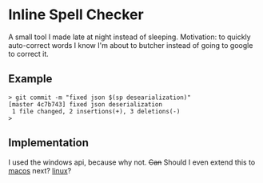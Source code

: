 # Inline Spell Checker
A small tool I made late at night instead of sleeping. Motivation: to quickly auto-correct words I know I'm about to butcher instead of going to google to correct it.

## Example
```shell
> git commit -m "fixed json $(sp desearialization)"
[master 4c7b743] fixed json deserialization
 1 file changed, 2 insertions(+), 3 deletions(-)
>
```

## Implementation
I used the windows api, because why not. ~~Can~~ Should I even extend this to [macos](https://github.com/ryanmcgrath/cacao) next? [linux](http://aspell.net/man-html/Writing-programs-to-use-Aspell.html#Writing-programs-to-use-Aspell)?